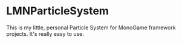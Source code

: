 # LMNParticleSystem
This is my little, personal Particle System for MonoGame framework projects.
It's really easy to use.
